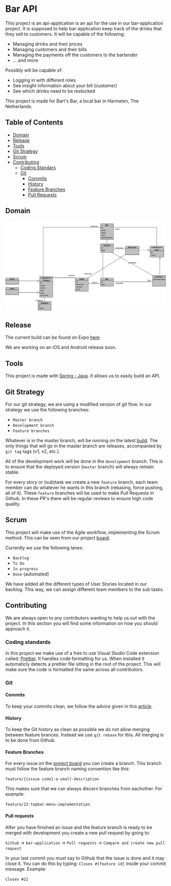 # Bar API

This project is an api-application is an api for the use in our bar-application project. It is supposed to help bar-application keep track of the drinks that they sell to customers. It will be capable of the following:

- Managing drinks and their prices
- Managing customers and their bills
- Managing the payments off the customers to the bartender
- ... and more

Possibly will be capable of:

- Logging in with different roles
- See insight information about your bill (customer)
- See which drinks need to be restocked

This project is made for Bart's Bar, a local bar in Harmelen, The Netherlands.

## Table of Contents

- [Domain](#Domain)
- [Release](#Release)
- [Tools](#Tools)
- [Git Strategy](#Git-Strategy)
- [Scrum](#Scrum)
- [Contributing](#Contributing)
  - [Coding Standars](#Coding-Standards)
  - [Git](#Git)
    - [Commits](#Commits)
    - [History](#History)
    - [Feature Branches](#Feature-Branches)
    - [Pull Requests](#Pull-Requests)

## Domain  
 ![image](bar-api.png)

## Release

The current build can be found on Expo [here]()

We are working on an iOS and Android release soon.

## Tools

This project is made with [Spring - Java](https://spring.io/).
It allows us to easily build an API.

## Git Strategy

For our git strategy, we are using a modified version of git flow. In our strategy we use the following branches:

- `Master branch`
- `Development branch`
- `Feature branches`

Whatever is in the master branch, will be running on the latest [build](#Release). The only things that will go in the master branch are releases, accompanied by `git tag` tags (v1, v2, etc.).

All of the development work will be done in the `development` branch. This is to ensure that the deployed version (`master` branch) will always remain stable.

For every story or (sub)task we create a new `feature` branch, each team member can do whatever he wants in this branch (rebasing, force pushing, all of it). These `feature` branches will be used to make Pull Requests in Github. In these PR's there will be regular reviews to ensure high code quality.

## Scrum

This project will make use of the Agile workflow, implementing the Scrum method. This can be seen from our project [board](https://github.com/JortWillemsen/bar-application/projects/1).

Currently we use the following lanes:

- `Backlog`
- `To Do`
- `In progress`
- `Done` (automated)

We have added all the different types of User Stories located in our backlog. This way, we can assign different team members to the sub tasks.

## Contributing

We are always open to any contributors wanting to help us out with the project. In this section you will find some information on how you should approach it.

### Coding standards

In this project we make use of a free to use Visual Studio Code extension called: [Prettier](https://prettier.io/). It handles code formatting for us. When installed it automaticly detects a prettier file sitting in the root of the project. This will make sure the code is formatted the same across all contributors.

### Git

#### Commits

To keep your commits clean, we follow the advice given in this [article](https://chris.beams.io/posts/git-commit/).

#### History

To keep the Git history as clean as possible we do not allow merging between feature brances. Instead we use `git rebase` for this. All merging is to be done from Github.

#### Feature Branches

For every issue on the [project board](https://github.com/JortWillemsen/bar-application/projects/1) you can create a branch. This branch must follow the feature branch naming convention like this:

`feature/{isssue code}-a-small-description`

This makes sure that we can always discern branches from eachother. For example:

`feature/22-topbar-menu-implementation`

#### Pull requests

After you have finished an issue and the feature branch is ready to be merged with development you create a new pull request by going to:

`Github` -> `bar-application` -> `Pull requests` -> `Compare and create new pull request`

In your last commit you must say to Github that the issue is done and it may close it. You can do this by typing:
`Closes #{feature id}` inside your commit message. Example:

`Closes #22`

